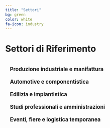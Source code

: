 ```yaml
---
title: "Settori"
bg: green
color: white
fa-icon: industry
---
```


# Settori di Riferimento

<div class="container">
  <div class="row">
    <ul class="sector-list">
      <li><i class="fa fa-cogs"></i> <strong>Produzione industriale e manifattura</strong></li>
      <li><i class="fa fa-car"></i> <strong>Automotive e componentistica</strong></li>
      <li><i class="fa fa-building"></i> <strong>Edilizia e impiantistica</strong></li>
      <li><i class="fa fa-briefcase"></i> <strong>Studi professionali e amministrazioni</strong></li>
      <li><i class="fa fa-calendar"></i> <strong>Eventi, fiere e logistica temporanea</strong></li>
    </ul>
  </div>
</div>

<style>
.sector-list {
  list-style-type: none;
  padding-left: 0;
  margin: 2em auto;
  max-width: 800px;
  text-align: left;
}

.sector-list li {
  padding: 10px 0;
  font-size: 1.2em;
}

.sector-list i {
  margin-right: 15px;
  color: rgba(255,255,255,0.8);
}
</style>